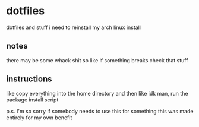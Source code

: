 # dotfiles
dotfiles and stuff i need to reinstall my arch linux install

## notes
there may be some whack shit so like if something breaks check that stuff

## instructions
like copy everything into the home directory
and then like idk man, run the package install script

p.s. I'm so sorry if somebody needs to use this for something this was made entirely for my own benefit
